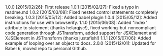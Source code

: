 1.0.0 [2015/02/26]: First release
1.0.1 [2015/02/27]: Fixed a typo in readme.md
1.0.2 [2015/03/08]: Fixed nested control statements completely breaking.
1.0.3 [2015/05/12]: Added babel plugin
1.0.4 [2015/05/12]: Added instructions for use with browserify.
1.1.0 [2015/06/08]: Added "index" attribute to <For> statement (thanks helarqjsc!), fixed working-but-noncompliant code 
                    generation through JSTransform, added support for JSXElement and XJSElement in JSTransform
                    (thanks justafish!)
1.1.1 [2015/07/06]: Added example of looping over an object to docs.
2.0.0 [2015/12/01]: Updated for Babel 6, moved repo to personal Github.